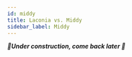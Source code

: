 ```yaml
---
id: middy
title: Laconia vs. Middy
sidebar_label: Middy
---
```


_**🚧Under construction, come back later 🚧**_

<!--
- A table that compares every middleware
- Showing example integration
-->
